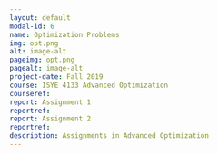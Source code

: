 ```yaml
---
layout: default
modal-id: 6
name: Optimization Problems
img: opt.png
alt: image-alt
pageimg: opt.png
pagealt: image-alt
project-date: Fall 2019
course: ISYE 4133 Advanced Optimization
courseref:
report: Assignment 1
reportref:
report: Assignment 2
reportref:
description: Assignments in Advanced Optimization
---
```


